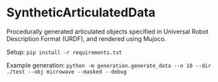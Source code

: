 # SyntheticArticulatedData
Procedurally generated articulated objects specified in Universal Robot Description Format (URDF), and rendered using Mujoco.

Setup:
```pip install -r requirements.txt```

Example generation:
```python -m generation.generate_data --n 10 --dir ./test --obj microwave --masked --debug```
